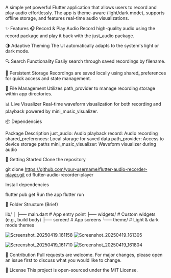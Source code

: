 
A simple yet powerful Flutter application that allows users to record and play audio effortlessly. The app is theme-aware (light/dark mode), supports offline storage, and features real-time audio visualizations.

✨ Features
🎧 Record & Play Audio
Record high-quality audio using the record package and play it back with the just_audio package.

🌗 Adaptive Theming
The UI automatically adapts to the system's light or dark mode.

🔍 Search Functionality
Easily search through saved recordings by filename.

💾 Persistent Storage
Recordings are saved locally using shared_preferences for quick access and state management.

📂 File Management
Utilizes path_provider to manage recording storage within app directories.

📊 Live Visualizer
Real-time waveform visualization for both recording and playback powered by mini_music_visualizer.


📦 Dependencies

Package	Description
just_audio:	Audio playback
record:	Audio recording
shared_preferences:	Local storage for saved data
path_provider:	Access to device storage paths
mini_music_visualizer:	Waveform visualizer during audio


🚀 Getting Started
Clone the repository

git clone https://github.com/your-username/flutter-audio-recorder-player.git
cd flutter-audio-recorder-player

Install dependencies

flutter pub get
Run the app
flutter run


📂 Folder Structure (Brief)

lib/
│
├── main.dart                    # App entry point
├── widgets/                     # Custom widgets (e.g., build body)
├── screen/                      # App screens
└── theme/                      # Light & dark mode themes

![Screenshot_20250419_161158](https://github.com/user-attachments/assets/a6e5695a-a889-4e0c-8d7e-ec4a4c88398e)
![Screenshot_20250419_161305](https://github.com/user-attachments/assets/cb3570ed-909a-4699-8560-afc810ffead4)

![Screenshot_20250419_161710](https://github.com/user-attachments/assets/bdd60600-b334-43f3-a091-2bc9afbf529d)
![Screenshot_20250419_161804](https://github.com/user-attachments/assets/3acae691-5c07-46eb-9714-ee7bce183826)


🙌 Contribution
Pull requests are welcome. For major changes, please open an issue first to discuss what you would like to change.

📄 License
This project is open-sourced under the MIT License.
